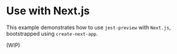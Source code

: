 # Use with Next.js

This example demonstrates how to use `jest-preview` with `Next.js`, bootstrapped using `create-next-app`.

(WIP)

